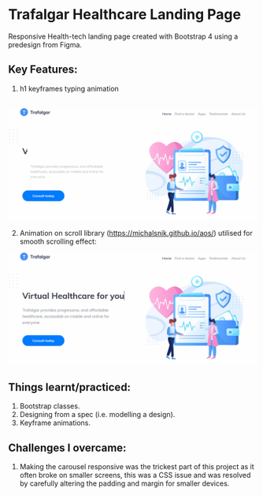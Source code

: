 # Trafalgar Healthcare Landing Page
Responsive Health-tech landing page created with Bootstrap 4 using a predesign from Figma.

## Key Features:

1. h1 keyframes typing animation
<br><br>

 ![Typing Animation Example](/trafalgar-typing-animation.gif)
 
 2. Animation on scroll library (https://michalsnik.github.io/aos/) utilised for smooth scrolling effect:


 ![Scrool Animation Example](/trafalgar-scroll-animation.gif)
 
 ## Things learnt/practiced:

1. Bootstrap classes. 
2. Designing from a spec (i.e. modelling a design).
3. Keyframe animations.

## Challenges I overcame:

1. Making the carousel responsive was the trickest part of this project as it often broke on smaller screens, this was a CSS issue and was resolved by carefully altering the padding and margin for smaller devices.
